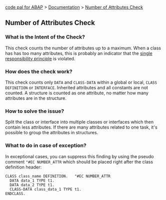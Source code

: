 [code pal for ABAP](../../README.md) > [Documentation](../check_documentation.md) > [Number of Attributes Check](number-attributes.md)

## Number of Attributes Check

### What is the Intent of the Check?

This check counts the number of attributes up to a maximum. When a class has has too many attributes, this is probably an indicator that the [single responsibility principle](https://en.wikipedia.org/wiki/Single_responsibility_principle) is violated.

### How does the check work?

This check counts only `DATA` and `CLASS-DATA` within a global or local, `CLASS DEFINITION` or `INTERFACE`. Inherited attributes and all constants are not counted. A structure is counted as one attribute, no matter how many attributes are in the structure.

### How to solve the issue?

Split the class or interface into multiple classes or interfaces which then contain less attributes. If there are many attributes related to one task, it's possible to group the attributes in structures.

### What to do in case of exception?

In exceptional cases, you can suppress this finding by using the pseudo comment `"#EC NUMBER_ATTR` which should be placed right after the class definition header:

```abap
CLASS class_name DEFINITION.   "#EC NUMBER_ATTR
  DATA data_1 TYPE t1.
  DATA data_2 TYPE t1.
  CLASS-DATA class_data_1 TYPE t1.
ENDCLASS.
```
